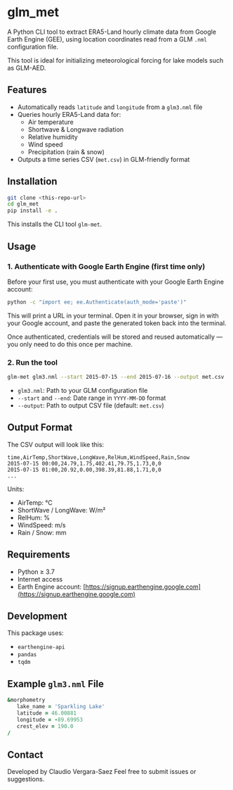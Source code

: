 # glm_met

A Python CLI tool to extract ERA5-Land hourly climate data from Google Earth Engine (GEE), using location coordinates read from a GLM `.nml` configuration file.

This tool is ideal for initializing meteorological forcing for lake models such as GLM-AED.

## Features

- Automatically reads `latitude` and `longitude` from a `glm3.nml` file
- Queries hourly ERA5-Land data for:
  - Air temperature  
  - Shortwave & Longwave radiation  
  - Relative humidity  
  - Wind speed  
  - Precipitation (rain & snow)
- Outputs a time series CSV (`met.csv`) in GLM-friendly format

## Installation

```bash
git clone <this-repo-url>
cd glm_met
pip install -e .
```

This installs the CLI tool `glm-met`.

## Usage

### 1. Authenticate with Google Earth Engine (first time only)

Before your first use, you must authenticate with your Google Earth Engine account:

```bash
python -c "import ee; ee.Authenticate(auth_mode='paste')"
```

This will print a URL in your terminal. Open it in your browser, sign in with your Google account, and paste the generated token back into the terminal.

Once authenticated, credentials will be stored and reused automatically — you only need to do this once per machine.

### 2. Run the tool

```bash
glm-met glm3.nml --start 2015-07-15 --end 2015-07-16 --output met.csv
```

- `glm3.nml`: Path to your GLM configuration file  
- `--start` and `--end`: Date range in `YYYY-MM-DD` format  
- `--output`: Path to output CSV file (default: `met.csv`)

## Output Format

The CSV output will look like this:

```
time,AirTemp,ShortWave,LongWave,RelHum,WindSpeed,Rain,Snow
2015-07-15 00:00,24.79,1.75,402.41,79.75,1.73,0,0
2015-07-15 01:00,20.92,0.00,398.39,81.88,1.71,0,0
...
```

Units:
- AirTemp: °C  
- ShortWave / LongWave: W/m²  
- RelHum: %  
- WindSpeed: m/s  
- Rain / Snow: mm

## Requirements

- Python ≥ 3.7  
- Internet access  
- Earth Engine account: [https://signup.earthengine.google.com](https://signup.earthengine.google.com)

## Development

This package uses:

- `earthengine-api`  
- `pandas`  
- `tqdm`

## Example `glm3.nml` File

```fortran
&morphometry
   lake_name = 'Sparkling Lake'
   latitude = 46.00881
   longitude = -89.69953
   crest_elev = 190.0
/
```

## Contact

Developed by Claudio Vergara-Saez 
Feel free to submit issues or suggestions.
